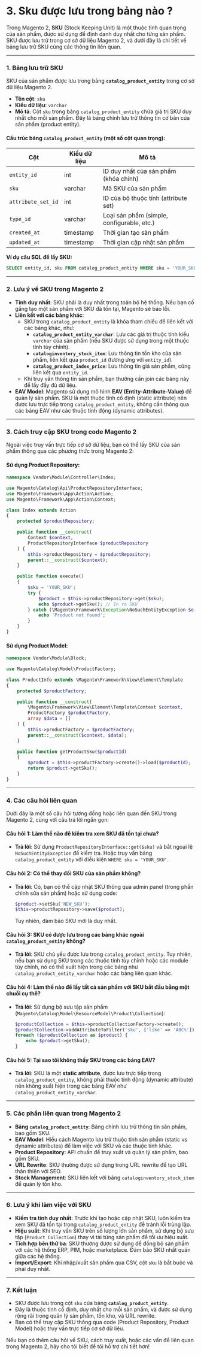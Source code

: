 # 3. Sku được lưu trong bảng nào ?
Trong Magento 2, **SKU** (Stock Keeping Unit) là một thuộc tính quan trọng của sản phẩm, được sử dụng để định danh duy nhất cho từng sản phẩm. SKU được lưu trữ trong cơ sở dữ liệu Magento 2, và dưới đây là chi tiết về bảng lưu trữ SKU cùng các thông tin liên quan.

---

### 1. **Bảng lưu trữ SKU**
SKU của sản phẩm được lưu trong bảng **`catalog_product_entity`** trong cơ sở dữ liệu Magento 2.

- **Tên cột**: `sku`
- **Kiểu dữ liệu**: `varchar`
- **Mô tả**: Cột `sku` trong bảng `catalog_product_entity` chứa giá trị SKU duy nhất cho mỗi sản phẩm. Đây là bảng chính lưu trữ thông tin cơ bản của sản phẩm (product entity).

#### **Cấu trúc bảng `catalog_product_entity`** (một số cột quan trọng):
| Cột               | Kiểu dữ liệu | Mô tả                                      |
|-------------------|--------------|--------------------------------------------|
| `entity_id`       | int          | ID duy nhất của sản phẩm (khóa chính)      |
| `sku`             | varchar      | Mã SKU của sản phẩm                       |
| `attribute_set_id`| int          | ID của bộ thuộc tính (attribute set)      |
| `type_id`         | varchar      | Loại sản phẩm (simple, configurable, etc.) |
| `created_at`      | timestamp    | Thời gian tạo sản phẩm                    |
| `updated_at`      | timestamp    | Thời gian cập nhật sản phẩm               |

**Ví dụ câu SQL để lấy SKU:**
```sql
SELECT entity_id, sku FROM catalog_product_entity WHERE sku = 'YOUR_SKU';
```

---

### 2. **Lưu ý về SKU trong Magento 2**
- **Tính duy nhất**: SKU phải là duy nhất trong toàn bộ hệ thống. Nếu bạn cố gắng tạo một sản phẩm với SKU đã tồn tại, Magento sẽ báo lỗi.
- **Liên kết với các bảng khác**:
  - SKU trong `catalog_product_entity` là khóa tham chiếu để liên kết với các bảng khác, như:
    - **`catalog_product_entity_varchar`**: Lưu các giá trị thuộc tính kiểu `varchar` của sản phẩm (nếu SKU được sử dụng trong một thuộc tính tùy chỉnh).
    - **`cataloginventory_stock_item`**: Lưu thông tin tồn kho của sản phẩm, liên kết qua `product_id` (tương ứng với `entity_id`).
    - **`catalog_product_index_price`**: Lưu thông tin giá sản phẩm, cũng liên kết qua `entity_id`.
  - Khi truy vấn thông tin sản phẩm, bạn thường cần join các bảng này để lấy đầy đủ dữ liệu.
- **EAV Model**: Magento sử dụng mô hình **EAV (Entity-Attribute-Value)** để quản lý sản phẩm. SKU là một thuộc tính cố định (static attribute) nên được lưu trực tiếp trong `catalog_product_entity`, không cần thông qua các bảng EAV như các thuộc tính động (dynamic attributes).

---

### 3. **Cách truy cập SKU trong code Magento 2**
Ngoài việc truy vấn trực tiếp cơ sở dữ liệu, bạn có thể lấy SKU của sản phẩm thông qua các phương thức trong Magento 2:

#### **Sử dụng Product Repository:**
```php
namespace Vendor\Module\Controller\Index;

use Magento\Catalog\Api\ProductRepositoryInterface;
use Magento\Framework\App\Action\Action;
use Magento\Framework\App\Action\Context;

class Index extends Action
{
    protected $productRepository;

    public function __construct(
        Context $context,
        ProductRepositoryInterface $productRepository
    ) {
        $this->productRepository = $productRepository;
        parent::__construct($context);
    }

    public function execute()
    {
        $sku = 'YOUR_SKU';
        try {
            $product = $this->productRepository->get($sku);
            echo $product->getSku(); // In ra SKU
        } catch (\Magento\Framework\Exception\NoSuchEntityException $e) {
            echo 'Product not found';
        }
    }
}
```

#### **Sử dụng Product Model:**
```php
namespace Vendor\Module\Block;

use Magento\Catalog\Model\ProductFactory;

class ProductInfo extends \Magento\Framework\View\Element\Template
{
    protected $productFactory;

    public function __construct(
        \Magento\Framework\View\Element\Template\Context $context,
        ProductFactory $productFactory,
        array $data = []
    ) {
        $this->productFactory = $productFactory;
        parent::__construct($context, $data);
    }

    public function getProductSku($productId)
    {
        $product = $this->productFactory->create()->load($productId);
        return $product->getSku();
    }
}
```

---

### 4. **Các câu hỏi liên quan**
Dưới đây là một số câu hỏi tương đồng hoặc liên quan đến SKU trong Magento 2, cùng với câu trả lời ngắn gọn:

#### **Câu hỏi 1: Làm thế nào để kiểm tra xem SKU đã tồn tại chưa?**
- **Trả lời**: Sử dụng `ProductRepositoryInterface::get($sku)` và bắt ngoại lệ `NoSuchEntityException` để kiểm tra. Hoặc truy vấn bảng `catalog_product_entity` với điều kiện `WHERE sku = 'YOUR_SKU'`.

#### **Câu hỏi 2: Có thể thay đổi SKU của sản phẩm không?**
- **Trả lời**: Có, bạn có thể cập nhật SKU thông qua admin panel (trong phần chỉnh sửa sản phẩm) hoặc sử dụng code:
  ```php
  $product->setSku('NEW_SKU');
  $this->productRepository->save($product);
  ```
  Tuy nhiên, đảm bảo SKU mới là duy nhất.

#### **Câu hỏi 3: SKU có được lưu trong các bảng khác ngoài `catalog_product_entity` không?**
- **Trả lời**: SKU chủ yếu được lưu trong `catalog_product_entity`. Tuy nhiên, nếu bạn sử dụng SKU trong các thuộc tính tùy chỉnh hoặc các module tùy chỉnh, nó có thể xuất hiện trong các bảng như `catalog_product_entity_varchar` hoặc các bảng liên quan khác.

#### **Câu hỏi 4: Làm thế nào để lấy tất cả sản phẩm với SKU bắt đầu bằng một chuỗi cụ thể?**
- **Trả lời**: Sử dụng bộ sưu tập sản phẩm (`Magento\Catalog\Model\ResourceModel\Product\Collection`):
  ```php
  $productCollection = $this->productCollectionFactory->create();
  $productCollection->addAttributeToFilter('sku', ['like' => 'ABC%']);
  foreach ($productCollection as $product) {
      echo $product->getSku();
  }
  ```

#### **Câu hỏi 5: Tại sao tôi không thấy SKU trong các bảng EAV?**
- **Trả lời**: SKU là một **static attribute**, được lưu trực tiếp trong `catalog_product_entity`, không phải thuộc tính động (dynamic attribute) nên không xuất hiện trong các bảng EAV như `catalog_product_entity_varchar`.

---

### 5. **Các phần liên quan trong Magento 2**
- **Bảng `catalog_product_entity`**: Bảng chính lưu trữ thông tin sản phẩm, bao gồm SKU.
- **EAV Model**: Hiểu cách Magento lưu trữ thuộc tính sản phẩm (static vs dynamic attributes) để làm việc với SKU và các thuộc tính khác.
- **Product Repository**: API chuẩn để truy xuất và quản lý sản phẩm, bao gồm SKU.
- **URL Rewrite**: SKU thường được sử dụng trong URL rewrite để tạo URL thân thiện với SEO.
- **Stock Management**: SKU liên kết với bảng `cataloginventory_stock_item` để quản lý tồn kho.

---

### 6. **Lưu ý khi làm việc với SKU**
- **Kiểm tra tính duy nhất**: Trước khi tạo hoặc cập nhật SKU, luôn kiểm tra xem SKU đã tồn tại trong `catalog_product_entity` để tránh lỗi trùng lặp.
- **Hiệu suất**: Khi truy vấn SKU trên số lượng lớn sản phẩm, sử dụng bộ sưu tập (`Product Collection`) thay vì tải từng sản phẩm để tối ưu hiệu suất.
- **Tích hợp bên thứ ba**: SKU thường được sử dụng để đồng bộ sản phẩm với các hệ thống ERP, PIM, hoặc marketplace. Đảm bảo SKU nhất quán giữa các hệ thống.
- **Import/Export**: Khi nhập/xuất sản phẩm qua CSV, cột `sku` là bắt buộc và phải duy nhất.

---

### 7. **Kết luận**
- SKU được lưu trong cột `sku` của bảng **`catalog_product_entity`**.
- Đây là thuộc tính cố định, duy nhất cho mỗi sản phẩm, và được sử dụng rộng rãi trong quản lý sản phẩm, tồn kho, và URL rewrite.
- Bạn có thể truy cập SKU thông qua code (Product Repository, Product Model) hoặc truy vấn trực tiếp cơ sở dữ liệu.

Nếu bạn có thêm câu hỏi về SKU, cách truy xuất, hoặc các vấn đề liên quan trong Magento 2, hãy cho tôi biết để tôi hỗ trợ chi tiết hơn!